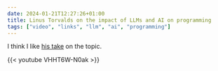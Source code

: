 ```yaml
---
date: 2024-01-21T12:27:26+01:00
title: Linus Torvalds on the impact of LLMs and AI on programming
tags: ["video", "links", "llm", "ai", "programming"]
---
```

I think I like [his take](https://www.youtube.com/watch?v=VHHT6W-N0ak) on the topic.

{{< youtube VHHT6W-N0ak >}}